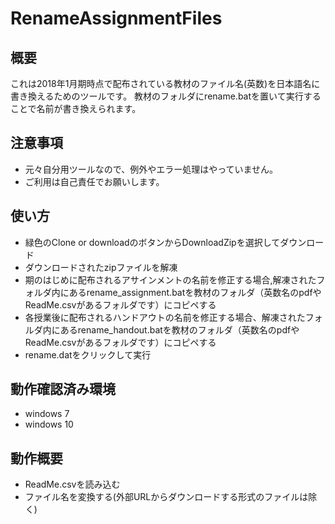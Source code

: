 # RenameAssignmentFiles

概要
------

これは2018年1月期時点で配布されている教材のファイル名(英数)を日本語名に書き換えるためのツールです。
教材のフォルダにrename.batを置いて実行することで名前が書き換えられます。

注意事項
-----

* 元々自分用ツールなので、例外やエラー処理はやっていません。
* ご利用は自己責任でお願いします。

使い方
-----

* 緑色のClone or downloadのボタンからDownloadZipを選択してダウンロード
* ダウンロードされたzipファイルを解凍
* 期のはじめに配布されるアサインメントの名前を修正する場合,解凍されたフォルダ内にあるrename_assignment.batを教材のフォルダ（英数名のpdfやReadMe.csvがあるフォルダです）にコピペする
* 各授業後に配布されるハンドアウトの名前を修正する場合、解凍されたフォルダ内にあるrename_handout.batを教材のフォルダ（英数名のpdfやReadMe.csvがあるフォルダです）にコピペする
* rename.datをクリックして実行


動作確認済み環境
-------

* windows 7                                                                                                                                          
* windows 10
 
動作概要
-------

* ReadMe.csvを読み込む
* ファイル名を変換する(外部URLからダウンロードする形式のファイルは除く)

